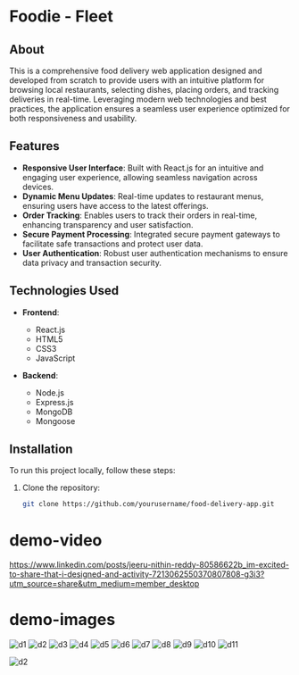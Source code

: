 # Foodie - Fleet

## About
This is a comprehensive food delivery web application designed and developed from scratch to provide users with an intuitive platform for browsing local restaurants, selecting dishes, placing orders, and tracking deliveries in real-time. Leveraging modern web technologies and best practices, the application ensures a seamless user experience optimized for both responsiveness and usability.

## Features
- **Responsive User Interface**: Built with React.js for an intuitive and engaging user experience, allowing seamless navigation across devices.
- **Dynamic Menu Updates**: Real-time updates to restaurant menus, ensuring users have access to the latest offerings.
- **Order Tracking**: Enables users to track their orders in real-time, enhancing transparency and user satisfaction.
- **Secure Payment Processing**: Integrated secure payment gateways to facilitate safe transactions and protect user data.
- **User Authentication**: Robust user authentication mechanisms to ensure data privacy and transaction security.

## Technologies Used
- **Frontend**: 
  - React.js
  - HTML5
  - CSS3
  - JavaScript

- **Backend**: 
  - Node.js
  - Express.js
  - MongoDB
  - Mongoose

## Installation
To run this project locally, follow these steps:
1. Clone the repository:
   ```bash
   git clone https://github.com/yourusername/food-delivery-app.git

# demo-video
https://www.linkedin.com/posts/jeeru-nithin-reddy-80586622b_im-excited-to-share-that-i-designed-and-activity-7213062550370807808-g3i3?utm_source=share&utm_medium=member_desktop

# demo-images

![d1](https://github.com/JEERUNITHINREDDY/Foodie-Fleet/assets/120825825/05b3765f-b557-4602-af8a-7e164dcd80f9)
![d2](https://github.com/JEERUNITHINREDDY/Foodie-Fleet/assets/120825825/38b9f79e-5864-44af-9a0d-f6d8a368914f)
![d3](https://github.com/JEERUNITHINREDDY/Foodie-Fleet/assets/120825825/01881fe0-62d4-4082-9e99-856f28a5fe62)
![d4](https://github.com/JEERUNITHINREDDY/Foodie-Fleet/assets/120825825/e0edda7b-fa2f-4df4-94e9-24035b4690ee)
![d5](https://github.com/JEERUNITHINREDDY/Foodie-Fleet/assets/120825825/516c3ef6-8362-4605-a71d-1135d4a1122d)
![d6](https://github.com/JEERUNITHINREDDY/Foodie-Fleet/assets/120825825/effa20c6-6d24-4f9e-a5a7-619191a1affc)
![d7](https://github.com/JEERUNITHINREDDY/Foodie-Fleet/assets/120825825/8bd5ed67-8282-4df8-9459-fbc1d15e5d1d)
![d8](https://github.com/JEERUNITHINREDDY/Foodie-Fleet/assets/120825825/30d9f3ec-7ead-486b-b496-393e3dfef568)
![d9](https://github.com/JEERUNITHINREDDY/Foodie-Fleet/assets/120825825/249ff808-9882-4ecc-a443-a0d4b12f8073)
![d10](https://github.com/JEERUNITHINREDDY/Foodie-Fleet/assets/120825825/ff6c0678-934a-46dd-b3ea-8f4044a892eb)
![d11](https://github.com/JEERUNITHINREDDY/Foodie-Fleet/assets/120825825/bf05a1cb-1cf5-4500-b2d9-e86b44b36fd6)






![d2](https://github.com/JEERUNITHINREDDY/Foodie-Fleet/assets/120825825/4f7365a5-3761-4fb6-9e32-382efb5c26cf)
